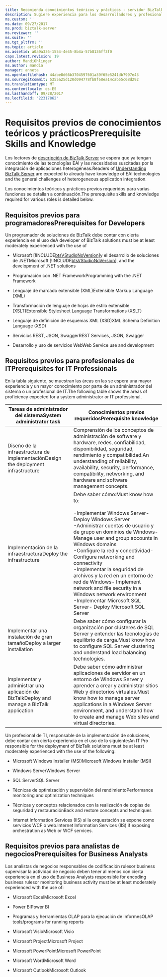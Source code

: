 ```yaml
---
title: Recomienda conocimientos teóricos y prácticos - servidor BizTalk Server | Documentos de Microsoft
description: Sugiere experiencia para los desarrolladores y profesionales de TI, analysists de negocio cuando se trabaja con BizTalk Server, incluidos los conocimientos con Visual Studio, XML, JSON, Windows Server, SQL Server, rendimiento, alta disponibilidad y mucho más.
ms.custom: ''
ms.date: 09/27/2017
ms.prod: biztalk-server
ms.reviewer: ''
ms.suite: ''
ms.tgt_pltfrm: ''
ms.topic: article
ms.assetid: a0a9a336-1554-4e45-8b4a-57b8136ff3f0
caps.latest.revision: 19
author: MandiOhlinger
ms.author: mandia
manager: anneta
ms.openlocfilehash: 44abe8d66b3704597601a39f65e5241db7997e43
ms.sourcegitcommit: 5355a25d120d094778fb8f68ea14cab55c68d292
ms.translationtype: MT
ms.contentlocale: es-ES
ms.lasthandoff: 09/28/2017
ms.locfileid: "22317862"
---
```

# <a name="prerequisite-skills-and-knowledge"></a><span data-ttu-id="b41b2-103">Requisitos previos de conocimientos teóricos y prácticos</span><span class="sxs-lookup"><span data-stu-id="b41b2-103">Prerequisite Skills and Knowledge</span></span>
<span data-ttu-id="b41b2-104">Los lectores de [descripción de BizTalk Server](../core/understanding-biztalk-server.md) se espera que ya tengan conocimiento de las tecnologías EAI y las necesidades suscitadas por la integración de aplicaciones heterogéneas.</span><span class="sxs-lookup"><span data-stu-id="b41b2-104">Readers of [Understanding BizTalk Server](../core/understanding-biztalk-server.md) are expected to already have knowledge of EAI technologies and the general challenges of heterogeneous application integration.</span></span>  
  
 <span data-ttu-id="b41b2-105">Los conocimientos teóricos y prácticos previos requeridos para varias funciones se detallan a continuación.</span><span class="sxs-lookup"><span data-stu-id="b41b2-105">The prerequisite skills and knowledge required for various roles is detailed below.</span></span>  
  
## <a name="prerequisites-for-developers"></a><span data-ttu-id="b41b2-106">Requisitos previos para programadores</span><span class="sxs-lookup"><span data-stu-id="b41b2-106">Prerequisites for Developers</span></span>  
 <span data-ttu-id="b41b2-107">Un programador de soluciones de BizTalk debe contar con cierta experiencia en el uso de</span><span class="sxs-lookup"><span data-stu-id="b41b2-107">A developer of BizTalk solutions must be at least moderately experienced with the use of</span></span>  
  
-   <span data-ttu-id="b41b2-108">Microsoft [!INCLUDE[btsVStudioNoVersion](../includes/btsvstudionoversion-md.md)]y el desarrollo de soluciones de .NET</span><span class="sxs-lookup"><span data-stu-id="b41b2-108">Microsoft [!INCLUDE[btsVStudioNoVersion](../includes/btsvstudionoversion-md.md)], and the development of .NET solutions</span></span>  
  
-   <span data-ttu-id="b41b2-109">Programación con .NET Framework</span><span class="sxs-lookup"><span data-stu-id="b41b2-109">Programming with the .NET Framework</span></span>  
  
-   <span data-ttu-id="b41b2-110">Lenguaje de marcado extensible (XML)</span><span class="sxs-lookup"><span data-stu-id="b41b2-110">Extensible Markup Language (XML)</span></span>  
  
-   <span data-ttu-id="b41b2-111">Transformación de lenguaje de hojas de estilo extensible (XSLT)</span><span class="sxs-lookup"><span data-stu-id="b41b2-111">Extensible Stylesheet Language Transformations (XSLT)</span></span>  
  
-   <span data-ttu-id="b41b2-112">Lenguaje de definición de esquemas XML (XSD)</span><span class="sxs-lookup"><span data-stu-id="b41b2-112">XML Schema Definition Language (XSD)</span></span>  

-   <span data-ttu-id="b41b2-113">Servicios REST, JSON, Swagger</span><span class="sxs-lookup"><span data-stu-id="b41b2-113">REST Services, JSON, Swagger</span></span>
  
-   <span data-ttu-id="b41b2-114">Desarrollo y uso de servicios Web</span><span class="sxs-lookup"><span data-stu-id="b41b2-114">Web Service use and development</span></span>  
  
## <a name="prerequisites-for-it-professionals"></a><span data-ttu-id="b41b2-115">Requisitos previos para profesionales de IT</span><span class="sxs-lookup"><span data-stu-id="b41b2-115">Prerequisites for IT Professionals</span></span>  
 <span data-ttu-id="b41b2-116">En la tabla siguiente, se muestran las áreas en las se espera una mayor experiencia y un mayor conocimiento por parte de un administrador del sistema o un profesional de IT.</span><span class="sxs-lookup"><span data-stu-id="b41b2-116">The following table shows the areas of proficiency expected for a system administrator or IT professional.</span></span>  
  
|<span data-ttu-id="b41b2-117">Tareas de administrador del sistema</span><span class="sxs-lookup"><span data-stu-id="b41b2-117">System administrator task</span></span>|<span data-ttu-id="b41b2-118">Conocimientos previos requeridos</span><span class="sxs-lookup"><span data-stu-id="b41b2-118">Prerequisite knowledge</span></span>|  
|-------------------------------|----------------------------|  
|<span data-ttu-id="b41b2-119">Diseño de la infraestructura de implementación</span><span class="sxs-lookup"><span data-stu-id="b41b2-119">Design the deployment infrastructure</span></span>|<span data-ttu-id="b41b2-120">Comprensión de los conceptos de administración de software y hardware, redes, confiabilidad, disponibilidad, seguridad, rendimiento y compatibilidad.</span><span class="sxs-lookup"><span data-stu-id="b41b2-120">An understanding of reliability, availability, security, performance, compatibility, networking, and hardware and software management concepts.</span></span>|  
|<span data-ttu-id="b41b2-121">Implementación de la infraestructura</span><span class="sxs-lookup"><span data-stu-id="b41b2-121">Deploy the infrastructure</span></span>|<span data-ttu-id="b41b2-122">Debe saber cómo:</span><span class="sxs-lookup"><span data-stu-id="b41b2-122">Must know how to:</span></span><br /><br /> <span data-ttu-id="b41b2-123">-Implementar Windows Server</span><span class="sxs-lookup"><span data-stu-id="b41b2-123">-   Deploy Windows Server</span></span><br /><span data-ttu-id="b41b2-124">-Administrar cuentas de usuario y de grupo en dominios de Windows</span><span class="sxs-lookup"><span data-stu-id="b41b2-124">-   Manage user and group accounts in Windows domains</span></span><br /><span data-ttu-id="b41b2-125">-Configure la red y conectividad</span><span class="sxs-lookup"><span data-stu-id="b41b2-125">-   Configure networking and connectivity</span></span><br /><span data-ttu-id="b41b2-126">-Implementar la seguridad de archivos y la red en un entorno de red de Windows</span><span class="sxs-lookup"><span data-stu-id="b41b2-126">-   Implement network and file security in a Windows network environment</span></span><br /><span data-ttu-id="b41b2-127">-Implementar Microsoft SQL Server</span><span class="sxs-lookup"><span data-stu-id="b41b2-127">-   Deploy Microsoft SQL Server</span></span>|  
|<span data-ttu-id="b41b2-128">Implementar una instalación de gran tamaño</span><span class="sxs-lookup"><span data-stu-id="b41b2-128">Deploy a larger installation</span></span>|<span data-ttu-id="b41b2-129">Debe saber cómo configurar la organización por clústeres de SQL Server y entender las tecnologías de equilibrio de carga.</span><span class="sxs-lookup"><span data-stu-id="b41b2-129">Must know how to configure SQL Server clustering and understand load balancing technologies.</span></span>|  
|<span data-ttu-id="b41b2-130">Implementar y administrar una aplicación de BizTalk</span><span class="sxs-lookup"><span data-stu-id="b41b2-130">Deploy and manage a BizTalk application</span></span>|<span data-ttu-id="b41b2-131">Debe saber cómo administrar aplicaciones de servidor en un entorno de Windows Server y aprender a crear y administrar sitios Web y directorios virtuales.</span><span class="sxs-lookup"><span data-stu-id="b41b2-131">Must know how to manage server applications in a Windows Server environment, and understand how to create and manage Web sites and virtual directories.</span></span>|  
  
 <span data-ttu-id="b41b2-132">Un profesional de TI, responsable de la implementación de soluciones, debe contar con cierta experiencia en el uso de lo siguiente:</span><span class="sxs-lookup"><span data-stu-id="b41b2-132">An IT Pro responsible for the deployment of BizTalk solutions must be at least moderately experienced with the use of the following:</span></span>  
  
-   <span data-ttu-id="b41b2-133">Microsoft Windows Installer (MSI)</span><span class="sxs-lookup"><span data-stu-id="b41b2-133">Microsoft Windows Installer (MSI)</span></span>  
  
-   <span data-ttu-id="b41b2-134">Windows Server</span><span class="sxs-lookup"><span data-stu-id="b41b2-134">Windows Server</span></span>  
  
-   <span data-ttu-id="b41b2-135">SQL Server</span><span class="sxs-lookup"><span data-stu-id="b41b2-135">SQL Server</span></span>  
  
-   <span data-ttu-id="b41b2-136">Técnicas de optimización y supervisión del rendimiento</span><span class="sxs-lookup"><span data-stu-id="b41b2-136">Performance monitoring and optimization techniques</span></span>  
  
-   <span data-ttu-id="b41b2-137">Técnicas y conceptos relacionados con la realización de copias de seguridad y restauración</span><span class="sxs-lookup"><span data-stu-id="b41b2-137">Back and restore concepts and techniques</span></span>  
  
-   <span data-ttu-id="b41b2-138">Internet Information Services (IIS) si la orquestación se expone como servicios WCF o web.</span><span class="sxs-lookup"><span data-stu-id="b41b2-138">Internet Information Services (IIS) if exposing orchestration as Web or WCF services.</span></span>  
  
## <a name="prerequisites-for-business-analysts"></a><span data-ttu-id="b41b2-139">Requisitos previos para analistas de negocios</span><span class="sxs-lookup"><span data-stu-id="b41b2-139">Prerequisites for Business Analysts</span></span>  
 <span data-ttu-id="b41b2-140">Los analistas de negocios responsables de codificación rulesor business supervisar la actividad de negocio deben tener al menos con cierta experiencia en el uso de:</span><span class="sxs-lookup"><span data-stu-id="b41b2-140">Business Analysts responsible for encoding business rulesor monitoring business activity must be at least moderately experienced with the use of:</span></span> 
  
-   <span data-ttu-id="b41b2-141">Microsoft Excel</span><span class="sxs-lookup"><span data-stu-id="b41b2-141">Microsoft Excel</span></span>  

-   <span data-ttu-id="b41b2-142">Power BI</span><span class="sxs-lookup"><span data-stu-id="b41b2-142">Power BI</span></span>
  
-   <span data-ttu-id="b41b2-143">Programas y herramientas OLAP para la ejecución de informes</span><span class="sxs-lookup"><span data-stu-id="b41b2-143">OLAP tools/programs for running reports</span></span>  
  
-   <span data-ttu-id="b41b2-144">Microsoft Visio</span><span class="sxs-lookup"><span data-stu-id="b41b2-144">Microsoft Visio</span></span>  
  
-   <span data-ttu-id="b41b2-145">Microsoft Project</span><span class="sxs-lookup"><span data-stu-id="b41b2-145">Microsoft Project</span></span>  
  
-   <span data-ttu-id="b41b2-146">Microsoft PowerPoint</span><span class="sxs-lookup"><span data-stu-id="b41b2-146">Microsoft PowerPoint</span></span>  
  
-   <span data-ttu-id="b41b2-147">Microsoft Word</span><span class="sxs-lookup"><span data-stu-id="b41b2-147">Microsoft Word</span></span>  
  
-   <span data-ttu-id="b41b2-148">Microsoft Outlook</span><span class="sxs-lookup"><span data-stu-id="b41b2-148">Microsoft Outlook</span></span>  
